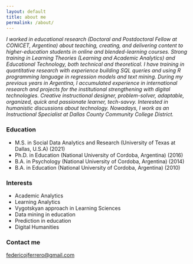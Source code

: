 ```yaml
---
layout: default
title: about me
permalink: /about/
---
```


*I worked in educational research (Doctoral and Postdoctoral Fellow at CONICET, Argentina) about teaching, creating, and delivering content to higher-education students in online and blended-learning courses. Strong training in Learning Theories (Learning and Academic Analytics) and Educational Technology, both technical and theoretical. I have training in quantitative research with experience building SQL queries and using R programming language in regression models and text mining. During my previous years in Argentina, I accumulated experience in international research and projects for the institutional strengthening with digital technologies. Creative instructional designer, problem-solver, adaptable, organized, quick and passionate learner, tech-savvy. Interested in humanistic discussions about technology. Nowadays, I work as an Instructional Specialist at Dallas County Community College District.*

### Education
+ M.S. in Social Data Analytics and Research (University of Texas at Dallas, U.S.A) (2021)
+ Ph.D. in Education (National University of Cordoba, Argentina) (2016)
+ B.A. in Psychology (National University of Cordoba, Argentina) (2014)
+ B.A. in Education (National University of Cordoba, Argentina) (2010)

### Interests
+ Academic Analytics
+ Learning Analytics
+ Vygotskyan approach in Learning Sciences
+ Data mining in education
+ Prediction in education
+ Digital Humanities

### Contact me
[federicojferrero@gmail.com](mailto:federicojferrero@gmail.com)
